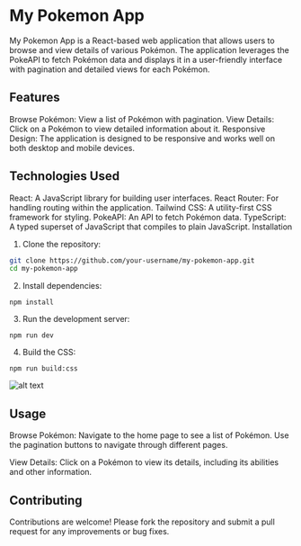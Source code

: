# My Pokemon App
My Pokemon App is a React-based web application that allows users to browse and view details of various Pokémon. The application leverages the PokeAPI to fetch Pokémon data and displays it in a user-friendly interface with pagination and detailed views for each Pokémon.

## Features
Browse Pokémon: View a list of Pokémon with pagination.
View Details: Click on a Pokémon to view detailed information about it.
Responsive Design: The application is designed to be responsive and works well on both desktop and mobile devices.

## Technologies Used
React: A JavaScript library for building user interfaces.
React Router: For handling routing within the application.
Tailwind CSS: A utility-first CSS framework for styling.
PokeAPI: An API to fetch Pokémon data.
TypeScript: A typed superset of JavaScript that compiles to plain JavaScript.
Installation

1. Clone the repository:

```bash
git clone https://github.com/your-username/my-pokemon-app.git
cd my-pokemon-app
```

2. Install dependencies:

``` npm install ```

3. Run the development server:

``` npm run dev ```

4. Build the CSS:

``` npm run build:css ```

![alt text](./src/assets/screenshot.png)

## Usage

Browse Pokémon: Navigate to the home page to see a list of Pokémon. Use the pagination buttons to navigate through different pages.

View Details: Click on a Pokémon to view its details, including its abilities and other information.

## Contributing

Contributions are welcome! Please fork the repository and submit a pull request for any improvements or bug fixes.